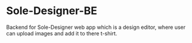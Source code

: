 # Sole-Designer-BE
Backend for Sole-Designer web app which is a design editor, where user can upload images and add it to there t-shirt.
